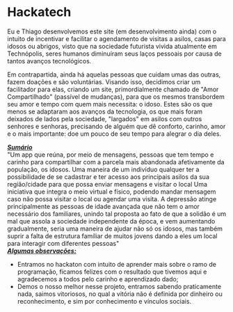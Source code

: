 # Hackatech

  Eu e Thiago desenvolvemos este site (em desenvolvimento ainda) com o intuito de incentivar e facilitar o agendamento de visitas a asilos, casas para idosos ou abrigos,
visto que na sociedade futurista vivida atualmente em Technópolis, seres humanos diminuíram seus laços pessoais por causa de tantos avanços tecnológicos.

  Em contrapartida, ainda há aquelas pessoas que cuidam umas das outras, fazem doações e são voluntárias. Visando isso, decidimos criar um facilitador para elas, criando
um site, primordialmente chamado de "Amor Compartilhado" (passível de mudanças), para que os mesmos transbordem seu amor e tempo com quem mais necessita: o idoso.
Estes são os que menos se adaptaram aos avanços da tecnologia, os que mais foram deixados de lados pela sociedade, "largados" em asilos com outros senhores e senhoras, precisando
de alguém que dê conforto, carinho, amor e o mais importante: doe um pouco de seu tempo para alegrar o dia deles.

<strong><em><ins>Sumário</ins></em></strong><br>
"Um app que reúna, por meio de mensagens, pessoas que tem tempo e carinho para compartilhar com a parcela mais abandonada afetivamente da população, os idosos. 
Uma maneira de um indivíduo qualquer ter a possibilidade de se cadastrar e ter acesso aos principais asilos da sua região/cidade para que possa enviar mensagens e visitar o local
Uma iniciativa que integra o meio virtual e físico, podendo mandar mensagem caso não possa visitar o local ou agendar uma visita.
A depressão atinge principalmente as pessoas de idade avançada que não tem o amor necessário dos familiares, unindo tal proposta ao fato de que a solidão é um mal que assola a 
sociedade independente da época, e vem aumentando gradualmente, seria uma maneira de ajudar não só os idosos, mas também suprir a falta de estrutura famíliar de muitos 
jovens dando a eles um local para interagir com diferentes pessoas"<br>
<strong><em><ins>Algumas observações:</ins></em></strong>
<ul>
<li>Entramos no hackaton com intuito de aprender mais sobre o ramo de programação, ficamos felizes com o resultado que tivemos aqui e agradecemos a todos pelo carinho e
aprendizado dado;</li>
<li>Demos o nosso melhor nesse projeto, entramos sabendo praticamente nada, saimos vitoriosos, no qual a vitória não é definida por dinheiro ou reconhecimento, e sim por
conhecimento e vínculos sociais.</li>
